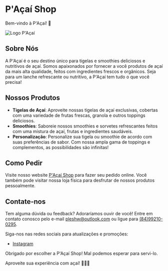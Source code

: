 # P'Açaí Shop

Bem-vindo à P'Açaí! 🌟

![Logo P'Açaí](https://pacai.shop/assets/acai-icon-192.png)

## Sobre Nós

A P'Açaí é o seu destino único para tigelas e smoothies deliciosos e nutritivos de açaí. Somos apaixonados por fornecer a você produtos de açaí da mais alta qualidade, feitos com ingredientes frescos e orgânicos. Seja para um lanche refrescante ou nutritivo, a P'Açaí tem tudo o que você precisa!

## Nossos Produtos

- **Tigelas de Açaí**: Aproveite nossas tigelas de açaí exclusivas, cobertas com uma variedade de frutas frescas, granola e outros toppings deliciosos.
- **Smoothies**: Saboreie nossos smoothies e sorvetes refrescantes feitos com uma mistura de açaí, frutas e ingredientes saudáveis.
- **Personalização**: Personalize sua tigela ou smoothie de acordo com suas preferências de sabor. Com nossa ampla gama de toppings e complementos, as possibilidades são infinitas!

## Como Pedir

Visite nosso website [P'Açaí Shop](https://pacai.shop/) para fazer seu pedido online. Você também pode visitar nossa loja física para desfrutar de nossos produtos pessoalmente.

## Contate-nos

Tem alguma dúvida ou feedback? Adoraríamos ouvir de você! Entre em contato conosco pelo e-mail [pleshw@outlook.com](mailto:pleshw@outlook.com) ou ligue para [(84)99210-0295](tel:84992100295).

Siga-nos nas redes sociais para atualizações e promoções:
- [Instagram](https://instagram.com/pacaidelivery1)

Obrigado por escolher a P'Açaí Shop! Mal podemos esperar para servi-lo.

Aproveite sua experiência com açaí! 🥥🍓🍌
